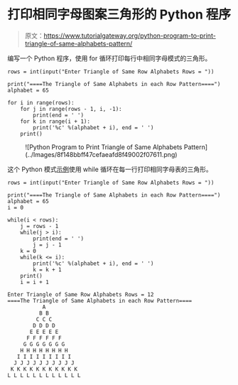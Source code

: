 # 打印相同字母图案三角形的 Python 程序

> 原文：<https://www.tutorialgateway.org/python-program-to-print-triangle-of-same-alphabets-pattern/>

编写一个 Python 程序，使用 for 循环打印每行中相同字母模式的三角形。

```
rows = int(input("Enter Triangle of Same Row Alphabets Rows = "))

print("====The Triangle of Same Alphabets in each Row Pattern====")
alphabet = 65

for i in range(rows):
    for j in range(rows - 1, i, -1):
        print(end = ' ')
    for k in range(i + 1):
        print('%c' %(alphabet + i), end = ' ')
    print()
```

<figure class="wp-block-image size-large">![Python Program to Print Triangle of Same Alphabets Pattern](../Images/8f148bbff47cefaeafd8f49002f07611.png)</figure>

这个 Python 模式[示例](https://www.tutorialgateway.org/python-programming-examples/)使用 while 循环在每一行打印相同字母表的三角形。

```
rows = int(input("Enter Triangle of Same Row Alphabets Rows = "))

print("====The Triangle of Same Alphabets in each Row Pattern====")
alphabet = 65
i = 0

while(i < rows):
    j = rows - 1
    while(j > i):
        print(end = ' ')
        j = j - 1
    k = 0
    while(k <= i):
        print('%c' %(alphabet + i), end = ' ')
        k = k + 1
    print()
    i = i + 1
```

```
Enter Triangle of Same Row Alphabets Rows = 12
====The Triangle of Same Alphabets in each Row Pattern====
           A 
          B B 
         C C C 
        D D D D 
       E E E E E 
      F F F F F F 
     G G G G G G G 
    H H H H H H H H 
   I I I I I I I I I 
  J J J J J J J J J J 
 K K K K K K K K K K K 
L L L L L L L L L L L L 
```